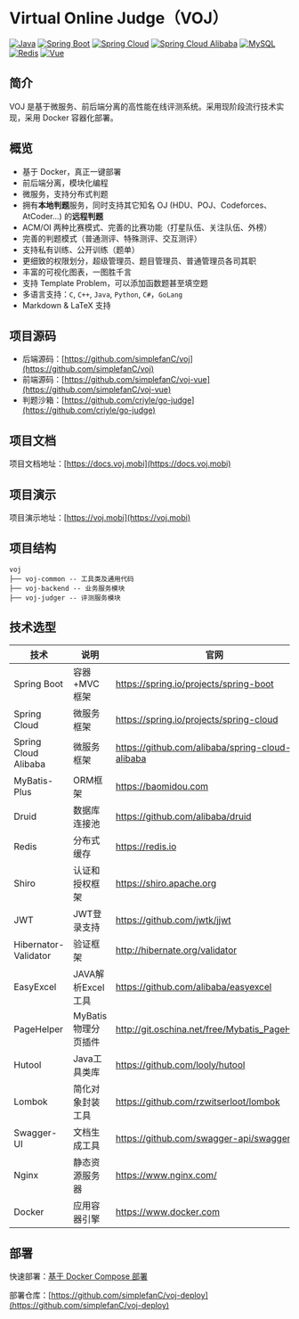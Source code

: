 # Virtual Online Judge（VOJ）

[![Java](https://img.shields.io/badge/Java-11-informational)](https://openjdk.java.net)
[![Spring Boot](https://img.shields.io/badge/Spring%20Boot-2.6.3-success)](https://spring.io/projects/spring-boot)
[![Spring Cloud](https://img.shields.io/badge/Spring%20Cloud-2021.0.1-success)](https://spring.io/projects/spring-cloud)
[![Spring Cloud Alibaba](https://img.shields.io/badge/Spring%20Cloud%20Alibaba-2021.0.1.0-success)](https://spring.io/projects/spring-cloud-alibaba)
[![MySQL](https://img.shields.io/badge/MySQL-8.0.19-blue)](https://www.mysql.com/)
[![Redis](https://img.shields.io/badge/Redis-5.0.9-red)](https://redis.io/)
[![Vue](https://img.shields.io/badge/Vue-2.6.11-success)](https://cn.vuejs.org/)

## 简介

VOJ 是基于微服务、前后端分离的高性能在线评测系统。采用现阶段流行技术实现，采用 Docker 容器化部署。

## 概览

+ 基于 Docker，真正一键部署
+ 前后端分离，模块化编程
+ 微服务，支持分布式判题
+ 拥有**本地判题**服务，同时支持其它知名 OJ (HDU、POJ、Codeforces、AtCoder...) 的**远程判题**
+ ACM/OI 两种比赛模式、完善的比赛功能（打星队伍、关注队伍、外榜）
+ 完善的判题模式（普通测评、特殊测评、交互测评）
+ 支持私有训练、公开训练（题单）
+ 更细致的权限划分，超级管理员、题目管理员、普通管理员各司其职
+ 丰富的可视化图表，一图胜千言
+ 支持 Template Problem，可以添加函数题甚至填空题
+ 多语言支持：`C`, `C++`, `Java`, `Python`, `C#`，`GoLang`
+ Markdown & LaTeX 支持

## 项目源码

+ 后端源码：[https://github.com/simplefanC/voj](https://github.com/simplefanC/voj)
+ 前端源码：[https://github.com/simplefanC/voj-vue](https://github.com/simplefanC/voj-vue)
+ 判题沙箱：[https://github.com/criyle/go-judge](https://github.com/criyle/go-judge)

## 项目文档

项目文档地址：[https://docs.voj.mobi](https://docs.voj.mobi)

## 项目演示

项目演示地址：[https://voj.mobi](https://voj.mobi)

## 项目结构

```
voj
├── voj-common -- 工具类及通用代码
├── voj-backend -- 业务服务模块
├── voj-judger -- 评测服务模块
```

## 技术选型

| 技术                 | 说明                | 官网                                            |
| -------------------- | ------------------- | ----------------------------------------------- |
| Spring Boot          | 容器+MVC框架        | https://spring.io/projects/spring-boot          |
| Spring Cloud         | 微服务框架          | https://spring.io/projects/spring-cloud         |
| Spring Cloud Alibaba | 微服务框架          | https://github.com/alibaba/spring-cloud-alibaba |
| MyBatis-Plus         | ORM框架             | https://baomidou.com                            |
| Druid                | 数据库连接池        | https://github.com/alibaba/druid                |
| Redis                | 分布式缓存          | https://redis.io                                |
| Shiro                | 认证和授权框架      | https://shiro.apache.org                        |
| JWT                  | JWT登录支持         | https://github.com/jwtk/jjwt                    |
| Hibernator-Validator | 验证框架            | http://hibernate.org/validator                  |
| EasyExcel            | JAVA解析Excel工具   | https://github.com/alibaba/easyexcel            |
| PageHelper           | MyBatis物理分页插件 | http://git.oschina.net/free/Mybatis_PageHelper  |
| Hutool               | Java工具类库        | https://github.com/looly/hutool                 |
| Lombok               | 简化对象封装工具    | https://github.com/rzwitserloot/lombok          |
| Swagger-UI           | 文档生成工具        | https://github.com/swagger-api/swagger-ui       |
| Nginx                | 静态资源服务器      | https://www.nginx.com/                          |
| Docker               | 应用容器引擎        | https://www.docker.com     

## 部署

快速部署：[基于 Docker Compose 部署](https://docs.voj.mobi/deploy/docker.html)

部署仓库：[https://github.com/simplefanC/voj-deploy](https://github.com/simplefanC/voj-deploy)
